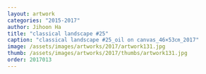 ```yaml
---
layout: artwork
categories: "2015-2017"
author: Jihoon Ha
title: "classical landscape #25"
caption: "classical landscape #25_oil on canvas_46×53㎝_2017"
image: /assets/images/artworks/2017/artwork131.jpg
thumb: /assets/images/artworks/2017/thumbs/artwork131.jpg
order: 2017013
---
```

